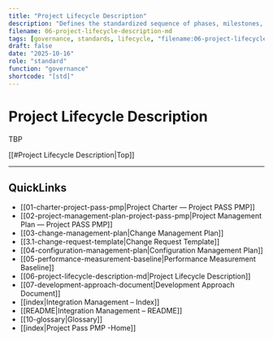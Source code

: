 ```yaml
---
title: "Project Lifecycle Description"
description: "Defines the standardized sequence of phases, milestones, and decision points that make up the project lifecycle."
filename: 06-project-lifecycle-description-md
tags: [governance, standards, lifecycle, "filename:06-project-lifecycle-description-md"]
draft: false
date: "2025-10-16"
role: "standard"
function: "governance"
shortcode: "[std]"
---
```

# Project Lifecycle Description

TBP

[[#Project Lifecycle Description|Top]]

---

## QuickLinks
- [[01-charter-project-pass-pmp|Project Charter — Project PASS PMP]]
- [[02-project-management-plan-project-pass-pmp|Project Management Plan — Project PASS PMP]]
- [[03-change-management-plan|Change Management Plan]]
- [[3.1-change-request-template|Change Request Template]]
- [[04-configuration-management-plan|Configuration Management Plan]]
- [[05-performance-measurement-baseline|Performance Measurement Baseline]]
- [[06-project-lifecycle-description-md|Project Lifecycle Description]]
- [[07-development-approach-document|Development Approach Document]]
- [[index|Integration Management – Index]]
- [[README|Integration Management – README]]
- [[10-glossary|Glossary]]
- [[index|Project Pass PMP -Home]]